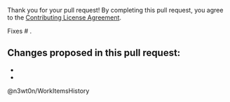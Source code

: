 Thank you for your pull request!
By completing this pull request, you agree to the [Contributing License Agreement](https://github.com/n3wt0n/WorkItemsHistory/blob/master/.github/CLA.md).

Fixes # .

Changes proposed in this pull request:  
- 
- 
- 

@n3wt0n/WorkItemsHistory